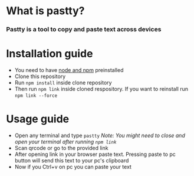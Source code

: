 # What is pastty?
### Pastty is a tool to copy and paste text across devices
# Installation guide
- You need to have [node and npm](https://nodejs.org/en/download/) preinstalled
- Clone this repository
- Run `npm install` inside clone repository
- Then run `npm link` inside cloned respository. If you want to reinstall run `npm link --force`
# Usage guide
- Open any terminal and type `pastty` *Note: You might need to close and open your terminal after running `npm link`*
- Scan qrcode or go to the provided link
- After opening link in your browser paste text. Pressing paste to pc button will send this text to your pc's clipboard
- Now if you Ctrl+v on pc you can paste your text
